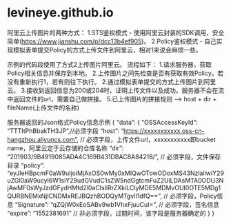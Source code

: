 # levineye.github.io

阿里云上传图片的两种方式：
1.STS鉴权模式 - 使用阿里云封装的SDK调用，安全简单(https://www.jianshu.com/p/dcc13b4ef905)。
2.Policy鉴权模式 - 自己实现模拟表单提交Policy的方式上传文件到阿里云，相对1来说会麻烦一些。

示例的代码段使用了方式2上传图片阿里云。
流程如下：
1.请求服务器，获取Policy相关信息并保存到本地。
2.上传图片之间先检查是否有获取有效Policy。若没有重新执行1，若有则往下执行。
2.通过模拟表单提交的方式上传图片到阿里云。
3.接收到返回信息为200或204时，证明上传文件以及成功。服务器不会在流中返回文件的url，需要自己做拼接。
5.已上传图片的拼接规则 --> host + dir + fileName(上传文件的名称)

服务器返回的Json格式Policy信息示例
{
    “data”: {
        “OSSAccessKeyId”: “TTTItPhBbakTH3JP”,//必须字段
        “host”: “https://xxxxxxxxxxx.oss-cn-hangzhou.aliyuncs.com”, // 必须字段，上传文件url，xxxxxxxxxxx即bucket name，阿里云定于云存储的仓库名称
        “dir”: “201903/9B4919085ADA4C169B431DBAC8A84218/”, // 必须字段，文件保存目录
        “policy”: “eyJleHBpcmF0aW9uIjoiMjAxOS0wMy0xMlQwOTowODoxMS43NzlaIiwiY29uZGl0aW9ucyI6W1siY29udGVudC1sZW5ndGgtcmFuZ2UiLDAsMTA0ODU3NjAwMF0sWyJzdGFydHMtd2l0aCIsIiRrZXkiLCIyMDE5MDMvOUI0OTE5MDg1QURBNEMxNjlCNDMxREJBQzhBODQyMTgvIl1dfQ==”, // 必须字段，Policy信息
        “Signature”: “qZQjW0xEoSABv9wb1VhxFjuuCuI=”, // 必须字段，签名信息
        “expire”: “1552381691” // 非必须字段，过期时间，该字段是服务器确定的
    }
}
